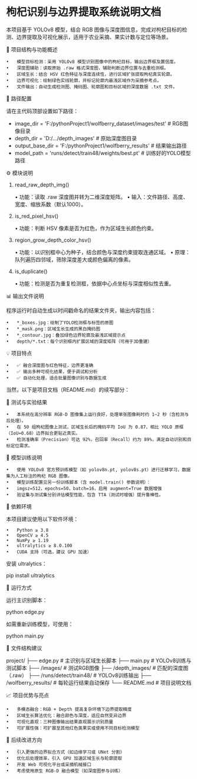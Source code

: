 # 枸杞识别与边界提取系统说明文档

本项目基于 YOLOv8 模型，结合 RGB 图像与深度图信息，完成对枸杞目标的检测、边界提取及可视化展示，适用于农业采摘、果实计数与定位等场景。

📌 项目结构与功能概述

	•	模型目标检测：采用 YOLOv8 模型识别图像中的枸杞目标，输出边界框及置信度。
	•	深度图辅助：读取原始 .raw 格式深度图，辅助判断边界位置与去重检测框。
	•	区域生长：结合 HSV 红色特征与深度连续性，进行区域扩张提取枸杞真实轮廓。
	•	边界可视化：绘制绿色实线轮廓，并标记轮廓内最浅区域作为采摘参考点。
	•	文件输出：自动生成检测图、掩码图、轮廓图和目标区域的深度数据 .txt 文件。

📁 路径配置

请在主代码顶部设置如下路径：

- image_dir = 'F:/pythonProject1/wolfberry_dataset/images/test'       # RGB图像目录
- depth_dir = 'D:/.../depth_images'                                   # 原始深度图目录
- output_base_dir = 'F:/pythonProject1/wolfberry_results'             # 结果输出路径
- model_path = 'runs/detect/train48/weights/best.pt'                  # 训练好的YOLO模型路径

⚙️ 模块说明

1. read_raw_depth_img()

	•	功能：读取 .raw 深度图并转为二维深度矩阵。
	•	输入：文件路径、高度、宽度、缩放系数（默认1000）。

2. is_red_pixel_hsv()

	•	功能：判断 HSV 像素是否为红色，作为区域生长颜色约束。

3. region_grow_depth_color_hsv()

	•	功能：以识别框中心为种子，结合颜色与深度约束提取连通区域。
	•	原理：队列遍历四邻域，筛除深度差大或颜色偏离的像素。

4. is_duplicate()

	•	功能：检测是否为重复检测框，依据中心点坐标与深度相似性去重。

📊 输出文件说明

程序运行时自动生成以时间戳命名的结果文件夹，输出内容包括：

	•	*_boxes.jpg：绘制了YOLO检测框与标签的原图
	•	*_mask.png：区域生长生成的黑白掩码图
	•	*_contour.jpg：叠加绿色边界轮廓及最浅区域提示点
	•	depth/*.txt：每个识别框内扩展区域的深度矩阵（可用于3D重建）

💡 项目特点

	•	✅ 融合深度图与红色特征，边界更准确
	•	✅ 输出多种可视化结果，便于调试和分析
	•	✅ 自动化处理，适合批量图像识别与数据生成

当然，以下是项目文档（README.md）的续写部分：

🧪 测试与实验结果

	•	本系统在高分辨率 RGB-D 图像集上运行良好，处理单张图像耗时约 1~2 秒（含检测与后处理）。
	•	在 50 组枸杞图像上测试，区域生长后的掩码平均 IoU 为 0.87，相比 YOLO 原框（IoU≈0.68）边界拟合更贴近真实。
	•	检测准确率（Precision）可达 92%，召回率（Recall）约为 89%，满足自动识别和目标定位需求。

📌 模型训练说明

	•	使用 YOLOv8 官方预训练模型（如 yolov8n.pt, yolov8s.pt）进行迁移学习，数据集为人工标注的枸杞 RGB 图像。
	•	模型训练配置见另一份训练脚本（含 model.train() 参数说明）：
	•	imgsz=512，epochs=50，batch=16，启用 augment=True 数据增强
	•	验证集与测试集分别评估模型性能，包含 TTA（测试时增强）提升鲁棒性。

🔧 依赖环境

本项目建议使用以下软件环境：

	•	Python ≥ 3.8
	•	OpenCV ≥ 4.5
	•	NumPy ≥ 1.19
	•	ultralytics ≥ 8.0.100
	•	CUDA 支持（可选，建议 GPU 加速）

安装 ultralytics：

pip install ultralytics

📎 运行方式

运行主识别脚本：

python edge.py

如需重新训练模型，可使用：

python main.py

📁 文件结构建议

project/
├── edge.py     # 主识别与区域生长脚本
├── main.py                 # YOLOv8训练与测试脚本
├── /images/                       # 测试RGB图像
├── /depth_images/                # 匹配的深度图（.raw）
├── /runs/detect/train48/         # YOLOv8训练输出
├── /wolfberry_results/           # 每轮运行结果自动保存
└── README.md                     # 项目说明文档

📈 项目优势与亮点

	•	多模态融合：RGB + Depth 提高复杂环境下边界提取精度
	•	区域生长算法优化：融合颜色与深度，适应自然变异边界
	•	可视化直观：三种图像输出结果直观展示识别质量
	•	可扩展性强：可扩展至其他红色类果实或使用不同目标检测模型

📌 后续改进方向

	•	引入更强的边界拟合方式（如边缘学习或 UNet 分割）
	•	优化后处理效率，引入 GPU 加速区域生长与轮廓提取
	•	开发 Web 可视化平台或采摘机械接口
	•	考虑使用原生 RGB-D 融合模型（如深度图参与训练）
